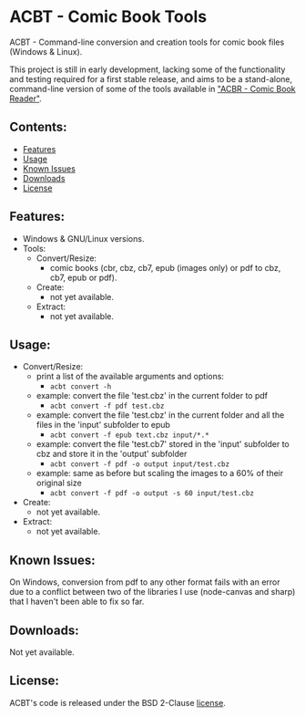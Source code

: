 # ACBT - Comic Book Tools

ACBT - Command-line conversion and creation tools for comic book files (Windows & Linux).

This project is still in early development, lacking some of the functionality and testing required for a first stable release, and aims to be a stand-alone, command-line version of some of the tools available in ["ACBR - Comic Book Reader"](https://github.com/binarynonsense/comic-book-reader).

## Contents:

- [Features](#features)
- [Usage](#usage)
- [Known Issues](#known-issues)
- [Downloads](#downloads)
- [License](#license)

## Features:

- Windows & GNU/Linux versions.
- Tools:
  - Convert/Resize:
    - comic books (cbr, cbz, cb7, epub (images only) or pdf to cbz, cb7, epub or pdf).
  - Create:
    - not yet available.
  - Extract:
    - not yet available.

## Usage:

- Convert/Resize:
  - print a list of the available arguments and options:
    - `acbt convert -h`
  - example: convert the file 'test.cbz' in the current folder to pdf
    - `acbt convert -f pdf test.cbz`
  - example: convert the file 'test.cbz' in the current folder and all the files in the 'input' subfolder to epub
    - `acbt convert -f epub text.cbz input/*.*`
  - example: convert the file 'test.cb7' stored in the 'input' subfolder to cbz and store it in the 'output' subfolder
    - `acbt convert -f pdf -o output input/test.cbz`
  - example: same as before but scaling the images to a 60% of their original size
    - `acbt convert -f pdf -o output -s 60 input/test.cbz`
- Create:
  - not yet available.
- Extract:
  - not yet available.

## Known Issues:

On Windows, conversion from pdf to any other format fails with an error due to a conflict between two of the libraries I use (node-canvas and sharp) that I haven't been able to fix so far.

## Downloads:

Not yet available.

## License:

ACBT's code is released under the BSD 2-Clause [license](./LICENSE).
